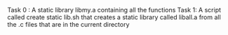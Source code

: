 Task 0 : A static library libmy.a containing all the functions
Task 1: A script called create static lib.sh that creates a static library called liball.a from all the .c files that are in the current directory
